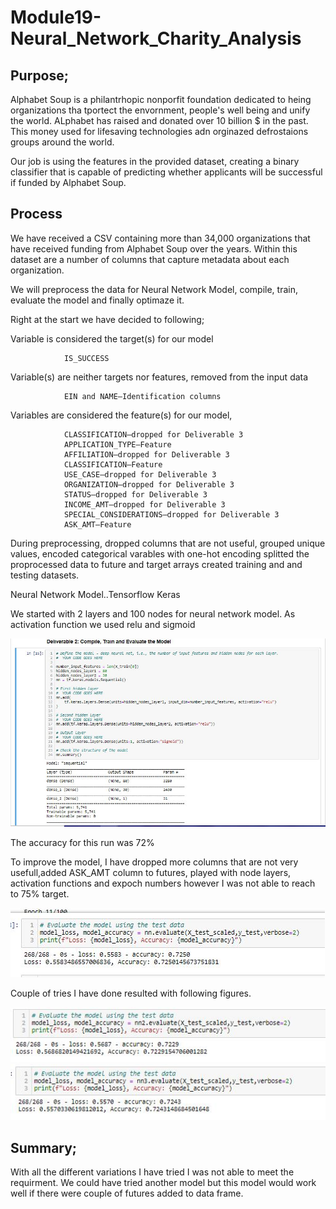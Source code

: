 # Module19-Neural_Network_Charity_Analysis

## Purpose;
Alphabet Soup is a philantrhopic nonporfit foundation dedicated to heing organizations tha tportect the envornment, people's well being and unify the world. ALphabet has raised and donated over 10 billion $ in the past. This money used for lifesaving technologies adn orginazed defrostaions groups around the world. 

Our job is using the features in the provided dataset, creating a binary classifier that is capable of predicting whether applicants will be successful if funded by Alphabet Soup.

## Process
We have received a CSV containing more than 34,000 organizations that have received funding from Alphabet Soup over the years. Within this dataset are a number of columns that capture metadata about each organization.  



We will preprocess the data for Neural Network Model, compile, train, evaluate the model and finally optimaze it. 

Right at the start we have decided to following;

Variable is considered the target(s) for our model

                IS_SUCCESS

Variable(s) are neither targets nor features, removed from the input data

                EIN and NAME—Identification columns
                

Variables are considered the feature(s) for our model,
                
                CLASSIFICATION—dropped for Deliverable 3
                APPLICATION_TYPE—Feature
                AFFILIATION—dropped for Deliverable 3
                CLASSIFICATION—Feature
                USE_CASE—dropped for Deliverable 3
                ORGANIZATION—dropped for Deliverable 3
                STATUS—dropped for Deliverable 3
                INCOME_AMT—dropped for Deliverable 3
                SPECIAL_CONSIDERATIONS—dropped for Deliverable 3
                ASK_AMT—Feature

During preprocessing, 
                dropped columns that are not useful, 
                grouped unique values, 
                encoded categorical varables with 
                one-hot encoding
                splitted the proprocessed data to future and target arrays
                created training and and testing datasets.
            
Neural Network Model..Tensorflow Keras

We started with  2 layers and 100 nodes for neural network model. As activation function we used relu and sigmoid

![](https://github.com/4renginy/Module19-Neural_Network_Charity_Analysis/blob/main/pic1.JPG)

The accuracy for this run was 72%

To improve the model, I have dropped more columns that are not very usefull,added ASK_AMT column to futures, played with node layers, activation functions and expoch numbers however I was not able to reach to 75% target.

![](https://github.com/4renginy/Module19-Neural_Network_Charity_Analysis/blob/main/pic2.JPG)

Couple of tries I have done resulted with following figures.

![](https://github.com/4renginy/Module19-Neural_Network_Charity_Analysis/blob/main/pic3.JPG)
![](https://github.com/4renginy/Module19-Neural_Network_Charity_Analysis/blob/main/pic4.JPG)

## Summary;
With all the different variations I have tried I was not able to meet the requirment. We could have tried another model but this model would work well if there were couple of futures added to data frame. 





